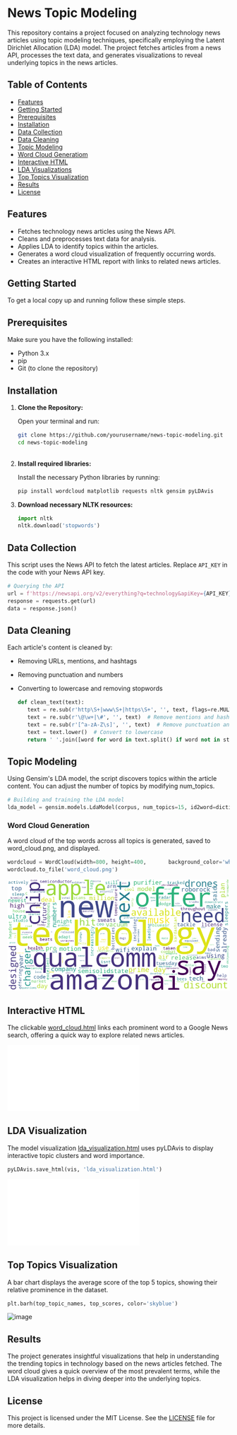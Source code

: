 # News Topic Modeling

This repository contains a project focused on analyzing technology news articles using topic modeling techniques, specifically employing the Latent Dirichlet Allocation (LDA) model. The project fetches articles from a news API, processes the text data, and generates visualizations to reveal underlying topics in the news articles.

## Table of Contents

- [Features](#features)
- [Getting Started](#getting-started)
- [Prerequisites](#prerequisites)
- [Installation](#installation)
- [Data Collection](#data-collection)
- [Data Cleaning](#data-cleaning)
- [Topic Modeling](#topic-modeling)
- [Word Cloud Generatiom](#word-cloud-generation)
- [Interactive HTML](#interative-html)
- [LDA Visualizations](#lda-visualizations)
- [Top Topics Visualization](#top-topics-visualization)
- [Results](#results)
- [License](#license)

## Features

- Fetches technology news articles using the News API.
- Cleans and preprocesses text data for analysis.
- Applies LDA to identify topics within the articles.
- Generates a word cloud visualization of frequently occurring words.
- Creates an interactive HTML report with links to related news articles.

## Getting Started

To get a local copy up and running follow these simple steps.

## Prerequisites

Make sure you have the following installed:

- Python 3.x
- pip
- Git (to clone the repository)

## Installation

1. **Clone the Repository:**

   Open your terminal and run:

   ```bash
   git clone https://github.com/yourusername/news-topic-modeling.git
   cd news-topic-modeling
      
  2. **Install required libraries:**

     Install the necessary Python libraries by running:

     ```bash
     pip install wordcloud matplotlib requests nltk gensim pyLDAvis
     
  3. **Download necessary NLTK resources:**

     ```python
     import nltk
     nltk.download('stopwords')

## Data Collection
   
This script uses the News API to fetch the latest articles. Replace `API_KEY` in the code with your News API key.

   ```python
   # Querying the API
   url = f'https://newsapi.org/v2/everything?q=technology&apiKey={API_KEY}'
   response = requests.get(url)
   data = response.json()
   ```

## Data Cleaning

Each article's content is cleaned by:

  - Removing URLs, mentions, and hashtags
  - Removing punctuation and numbers
  - Converting to lowercase and removing stopwords

    ```python
    def clean_text(text):
       text = re.sub(r'http\S+|www\S+|https\S+', '', text, flags=re.MULTILINE)  # Remove URLs
       text = re.sub(r'\@\w+|\#', '', text)  # Remove mentions and hashtags
       text = re.sub(r'[^a-zA-Z\s]', '', text)  # Remove punctuation and numbers
       text = text.lower()  # Convert to lowercase
       return ' '.join([word for word in text.split() if word not in stop_words])  # Remove stopwords

## Topic Modeling

Using Gensim's LDA model, the script discovers topics within the article content. You can adjust the number of topics by modifying num_topics.

   ```python
   # Building and training the LDA model
   lda_model = gensim.models.LdaModel(corpus, num_topics=15, id2word=dictionary, passes=15)
   ```

### Word Cloud Generation

A word cloud of the top words across all topics is generated, saved to word_cloud.png, and displayed.

   ```python
   wordcloud = WordCloud(width=800, height=400,       background_color='white').generate(wordcloud_text)
   wordcloud.to_file('word_cloud.png')
   ```
      

![Word Cloud](word_cloud.png)

## Interactive HTML

The clickable [word_cloud.html](word_cloud.html) links each prominent word to a Google News search, offering a quick way to explore related news articles.

![Word Cloud](file:///C:/Users/Hetal/Downloads/Term%203/Social%20Media%20Analytics/Team_Sigma_Assignment-1/Assignment-1_Part-2/lda_visualization.html)

## LDA Visualization

The model visualization [lda_visualization.html](lda_visualization.html) uses pyLDAvis to display interactive topic clusters and word importance.

   ```python
   pyLDAvis.save_html(vis, 'lda_visualization.html')
   ```

![LDA Visualization](lda_visualization.html)

## Top Topics Visualization

A bar chart displays the average score of the top 5 topics, showing their relative prominence in the dataset.

   ```python
   plt.barh(top_topic_names, top_scores, color='skyblue')
   ```

![image](https://github.com/user-attachments/assets/1e681b95-77f4-4c61-90d5-262fd6b6ab84)


## Results

The project generates insightful visualizations that help in understanding the trending topics in technology based on the news articles fetched. The word cloud gives a quick overview of the most prevalent terms, while the LDA visualization helps in diving deeper into the underlying topics.

## License

This project is licensed under the MIT License. See the [LICENSE](https://opensource.org/license/mit) file for more details.
